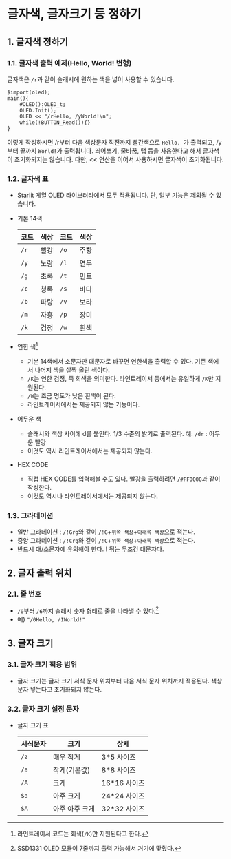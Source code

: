 # 글자색, 글자크기 등 정하기

## 1. 글자색 정하기

### 1.1. 글자색 출력 예제(Hello, World! 변형)

글자색은 `/r`과 같이 슬래시에 원하는 색을 넣어 사용할 수 있습니다.

```
$import(oled);
main(){
    #OLED():OLED_t;
    OLED.Init();
    OLED << "/rHello, /yWorld!\n";
    while(!BUTTON_Read()){}
}
```
이렇게 작성하시면 /r부터 다음 색상문자 직전까지 빨간색으로 `Hello, `가 출력되고, /y부터 끝까지 `World!`가 출력됩니다. 띄어쓰기, 줄바꿈, 탭 등을 사용한다고 해서 글자색이 초기화되지는 않습니다. 다만, << 연산을 이어서 사용하시면 글자색이 초기화됩니다.

### 1.2. 글자색 표

- Starlit 계열 OLED 라이브러리에서 모두 적용됩니다. 단, 일부 기능은 제외될 수 있습니다.
- 기본 14색

  |코드|색상|코드|색상|
  |---|---|---|---|
  |`/r`|빨강|`/o`|주황|
  |`/y`|노랑|`/l`|연두|
  |`/g`|초록|`/t`|민트|
  |`/c`|청록|`/s`|바다|
  |`/b`|파랑|`/v`|보라|
  |`/m`|자홍|`/p`|장미|
  |`/k`|검정|`/w`|흰색|

- 연한 색[^연한]

  - 기본 14색에서 소문자만 대문자로 바꾸면 연한색을 출력할 수 있다. 기존 색에서 나머지 색을 살짝 올린 색이다.
  - `/K`는 연한 검정, 즉 회색을 의미한다. 라인트레이서 등에서는 유일하게 `/K`만 지원된다.
  - `/W`는 조금 명도가 낮은 흰색이 된다.
  - 라인트레이서에서는 제공되지 않는 기능이다.

- 어두운 색

  - 슬래시와 색상 사이에 d를 붙인다. 1/3 수준의 밝기로 출력된다. 예: `/dr` : 어두운 빨강
  - 이것도 역시 라인트레이서에서는 제공되지 않는다.

- HEX CODE
  - 직접 HEX CODE를 입력해볼 수도 있다. 빨강을 출력하려면 `/#FF0000`과 같이 작성한다.
  - 이것도 역시나 라인트레이서에서는 제공되지 않는다.

### 1.3. 그라데이션

- 일반 그라데이션 : `/!Grg`와 같이 `/!G`+`위쪽 색상`+`아래쪽 색상`으로 적는다.
- 중앙 그라데이션 : `/!Crg`와 같이 `/!C`+`위쪽 색상`+`아래쪽 색상`으로 적는다.
- 반드시 대/소문자에 유의해야 한다. ! 뒤는 무조건 대문자다.

## 2. 글자 출력 위치

### 2.1. 줄 번호

- `/0`부터 `/6`까지 슬래시 숫자 형태로 줄을 나타낼 수 있다.[^7줄]
- 예) `"/0Hello, /1World!"`

## 3. 글자 크기

### 3.1. 글자 크기 적용 범위

- 글자 크기는 글자 크기 서식 문자 위치부터 다음 서식 문자 위치까지 적용된다. 색상문자 넣는다고 초기화되지 않는다.

### 3.2. 글자 크기 설정 문자

- 글자 크기 표

  |서식문자|크기|상세|
  |------|---|---|
  |`/z`|매우 작게|3*5 사이즈|
  |`/a`|작게(기본값)|8*8 사이즈|
  |`/A`|크게|16*16 사이즈|
  |`$a`|아주 크게|24*24 사이즈|
  |`$A`|아주 아주 크게|32*32 사이즈|





  

[^연한]: 라인트레이서 코드는 회색(`/K`)만 지원된다고 한다.
[^7줄]: SSD1331 OLED 모듈이 7줄까지 출력 가능해서 거기에 맞췄다.